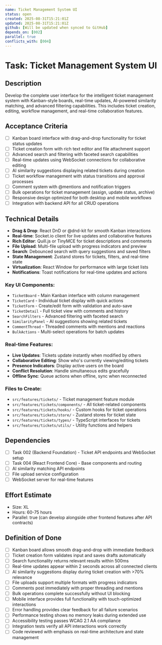 ```yaml
---
name: Ticket Management System UI
status: open
created: 2025-08-31T15:21:01Z
updated: 2025-08-31T15:21:01Z
github: [Will be updated when synced to GitHub]
depends_on: [002]
parallel: true
conflicts_with: [004]
---
```


# Task: Ticket Management System UI

## Description
Develop the complete user interface for the intelligent ticket management system with Kanban-style boards, real-time updates, AI-powered similarity matching, and advanced filtering capabilities. This includes ticket creation, editing, workflow management, and real-time collaboration features.

## Acceptance Criteria
- [ ] Kanban board interface with drag-and-drop functionality for ticket status updates
- [ ] Ticket creation form with rich text editor and file attachment support
- [ ] Advanced search and filtering with faceted search capabilities
- [ ] Real-time updates using WebSocket connections for collaborative editing
- [ ] AI similarity suggestions displaying related tickets during creation
- [ ] Ticket workflow management with status transitions and approval processes
- [ ] Comment system with @mentions and notification triggers
- [ ] Bulk operations for ticket management (assign, update status, archive)
- [ ] Responsive design optimized for both desktop and mobile workflows
- [ ] Integration with backend API for all CRUD operations

## Technical Details
- **Drag & Drop**: React DnD or @dnd-kit for smooth Kanban interactions
- **Real-time**: Socket.io client for live updates and collaborative features
- **Rich Editor**: Quill.js or TinyMCE for ticket descriptions and comments
- **File Upload**: Multi-file upload with progress indicators and preview
- **Search**: Debounced search with query suggestions and saved filters
- **State Management**: Zustand stores for tickets, filters, and real-time state
- **Virtualization**: React Window for performance with large ticket lists
- **Notifications**: Toast notifications for real-time updates and actions

### Key UI Components:
- `TicketBoard` - Main Kanban interface with column management
- `TicketCard` - Individual ticket display with quick actions
- `TicketForm` - Create/edit form with validation and auto-save
- `TicketDetail` - Full ticket view with comments and history
- `SearchFilters` - Advanced filtering with faceted search
- `SimilarityPanel` - AI suggestions showing related tickets
- `CommentThread` - Threaded comments with mentions and reactions
- `BulkActions` - Multi-select operations for batch updates

### Real-time Features:
- **Live Updates**: Tickets update instantly when modified by others
- **Collaborative Editing**: Show who's currently viewing/editing tickets
- **Presence Indicators**: Display active users on the board
- **Conflict Resolution**: Handle simultaneous edits gracefully
- **Offline Sync**: Queue actions when offline, sync when reconnected

### Files to Create:
- `src/features/tickets/` - Ticket management feature module
- `src/features/tickets/components/` - All ticket-related components
- `src/features/tickets/hooks/` - Custom hooks for ticket operations
- `src/features/tickets/store/` - Zustand stores for ticket state
- `src/features/tickets/types/` - TypeScript interfaces for tickets
- `src/features/tickets/utils/` - Utility functions and helpers

## Dependencies
- [ ] Task 002 (Backend Foundation) - Ticket API endpoints and WebSocket setup
- [ ] Task 004 (React Frontend Core) - Base components and routing
- [ ] AI similarity matching API endpoints
- [ ] File upload service configuration
- [ ] WebSocket server for real-time features

## Effort Estimate
- Size: XL
- Hours: 60-75 hours
- Parallel: true (can develop alongside other frontend features after API contracts)

## Definition of Done
- [ ] Kanban board allows smooth drag-and-drop with immediate feedback
- [ ] Ticket creation form validates input and saves drafts automatically
- [ ] Search functionality returns relevant results within 500ms
- [ ] Real-time updates appear within 2 seconds across all connected clients
- [ ] AI similarity suggestions display during ticket creation with >70% relevance
- [ ] File uploads support multiple formats with progress indicators
- [ ] Comments post immediately with proper threading and mentions
- [ ] Bulk operations complete successfully without UI blocking
- [ ] Mobile interface provides full functionality with touch-optimized interactions
- [ ] Error handling provides clear feedback for all failure scenarios
- [ ] Performance testing shows no memory leaks during extended use
- [ ] Accessibility testing passes WCAG 2.1 AA compliance
- [ ] Integration tests verify all API interactions work correctly
- [ ] Code reviewed with emphasis on real-time architecture and state management